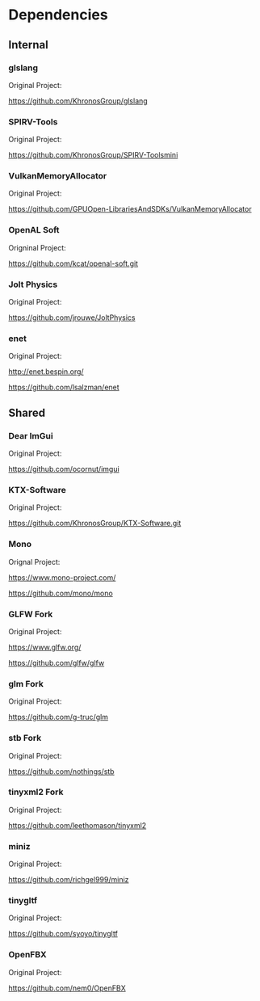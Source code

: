 # Dependencies

## Internal

### glslang
Original Project:

https://github.com/KhronosGroup/glslang

### SPIRV-Tools
Original Project:

https://github.com/KhronosGroup/SPIRV-Toolsmini

### VulkanMemoryAllocator
Original Project:

https://github.com/GPUOpen-LibrariesAndSDKs/VulkanMemoryAllocator

### OpenAL Soft
Origninal Project:

https://github.com/kcat/openal-soft.git

### Jolt Physics
Original Project:

https://github.com/jrouwe/JoltPhysics

### enet
Original Project:

http://enet.bespin.org/

https://github.com/lsalzman/enet

## Shared

### Dear ImGui
Original Project:

https://github.com/ocornut/imgui

### KTX-Software
Original Project:

https://github.com/KhronosGroup/KTX-Software.git

### Mono
Orignal Project:

https://www.mono-project.com/ 

https://github.com/mono/mono

### GLFW Fork
Original Project:

https://www.glfw.org/

https://github.com/glfw/glfw

### glm Fork
Original Project:

https://github.com/g-truc/glm

### stb Fork
Original Project:

https://github.com/nothings/stb

### tinyxml2 Fork 
Original Project:

https://github.com/leethomason/tinyxml2

### miniz
Original Project:

https://github.com/richgel999/miniz

### tinygltf
Original Project:

https://github.com/syoyo/tinygltf

### OpenFBX
Original Project:

https://github.com/nem0/OpenFBX
